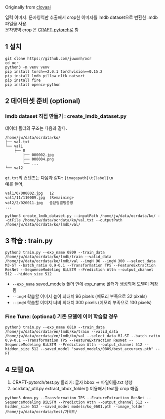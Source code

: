 Originally from [clovaai](https://github.com/clovaai/deep-text-recognition-benchmark)

입력 이미지: 문자영역만 추출해서 crop한 이미지를 lmdb dataset으로 변환한 .mdb 파일을 사용.   
문자영역 crop 은 [CRAFT-pytorch](https://github.com/clovaai/CRAFT-pytorch)로 함

## 1 설치
```
git clone https://github.com/juwonh/ocr
cd ocr
python3 -m venv venv
pip install torch==2.0.1 torchvision==0.15.2 
pip install lmdb pillow nltk natsort
pip install fire
pip install opencv-python
```
## 2 데이터셋 준비 (optional)
### lmdb dataset 직접 만들기 : create_lmdb_dataset.py

데이터 폴더의 구조는 다음과 같다.
```
/home/jw/data/ocrdata/ko/
├── val.txt
└── val1
    ├── 0
        ├── 000002.jpg
        ├── 000004.png
        └── ...
└── val2
```
`gt.txt`의 컨텐츠는 다음과 같다: `{imagepath}\t{label}\n` <br>
예를 들어,
```
val1/0/000002.jpg   12
val1/11/110009.jpg  (Remaining>
val2/2/020011.jpg   춤닫업멸빙콥빙
...
```
```
python3 create_lmdb_dataset.py --inputPath /home/jw/data/ocrdata/ko/ --gtFile /home/jw/data/ocrdata/ko/val.txt --outputPath /home/jw/data/ocrdata/ko/lmdb/val/
```
## 3 학습 : train.py  

```
python3 train.py --exp_name 0809 --train_data /home/jw/data/ocrdata/ko/lmdb/train --valid_data /home/jw/data/ocrdata/ko/lmdb/val --imgH 96 --imgW 300 --select_data MJ-ST --batch_ratio 0.9-0.1 --Transformation TPS --FeatureExtraction ResNet --SequenceModeling BiLSTM --Prediction Attn --output_channel 512 --hidden_size 512 
```
* `--exp_name` saved_models 폴더 안에 exp_name 폴더가 생성되어 모델이 저장됨
* `--imgH` 학습할 이미지 높이 최대치 96 pixels (메모리 부족으로 32 pixels)
* `--imgW` 학습할 이미지 너비 최대치 300 pixels (메모리 부족으로 100 pixels)

### Fine Tune: (optional) 기존 모델에 이어 학습할 경우
```
python3 train.py --exp_name 0810 --train_data /home/jw/data/ocrdata/en/lmdb/ko/train --valid_data /home/jw/data/ocrdata/en/lmdb/ko/val --select_data MJ-ST --batch_ratio 0.9-0.1 --Transformation TPS --FeatureExtraction ResNet --SequenceModeling BiLSTM --Prediction Attn --output_channel 512 --hidden_size 512 --saved_model "saved_models/0809/best_accuracy.pth" --FT 
```

## 4 모델 QA
1. CRAFT-pytorch/test.py 돌리기: 
글자 bbox => 파일이름.txt 생성 
2. ocrdata/_util.py extract_bbox_folder() 이용해서 text를 crop 해줌

```
python3 demo.py --Transformation TPS --FeatureExtraction ResNet --SequenceModeling BiLSTM --Prediction Attn --output_channel 512 --hidden_size 512 --saved_model models/ko_0601.pth --image_folder /home/jw/data/ocrdata/test/가격표/ 
```
